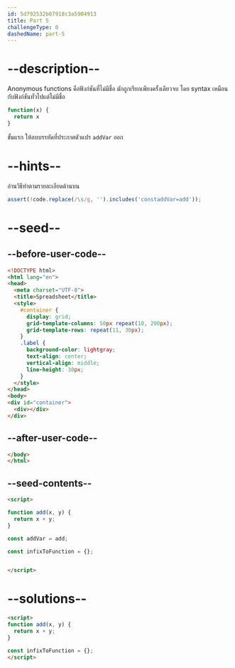 ```yaml
---
id: 5d792532b07918c3a5904913
title: Part 5
challengeType: 0
dashedName: part-5
---
```


# --description--

Anonymous functions คือฟังก์ชันที่ไม่มีชื่อ มักถูกเรียกเพียงครั้งเดียวจบ โดย syntax เหมือนกับฟังก์ชันทั่วไปแต่ไม่มีชื่อ

```js
function(x) {
  return x
}
```

ขั้นแรก ให้ลบบรรทัดที่ประกาศตัวแปร `addVar` ออก

# --hints--

อ่านวิธีทำตามรายละเอียดด้านบน

```js
assert(!code.replace(/\s/g, '').includes('constaddVar=add'));
```

# --seed--

## --before-user-code--

```html
<!DOCTYPE html>
<html lang="en">
<head>
  <meta charset="UTF-8">
  <title>Spreadsheet</title>
  <style>
    #container {
      display: grid;
      grid-template-columns: 50px repeat(10, 200px);
      grid-template-rows: repeat(11, 30px);
    }
    .label {
      background-color: lightgray;
      text-align: center;
      vertical-align: middle;
      line-height: 30px;
    }
  </style>
</head>
<body>
<div id="container">
  <div></div>
</div>
```

## --after-user-code--

```html
</body>
</html>
```

## --seed-contents--

```html
<script>

function add(x, y) {
  return x + y;
}

const addVar = add;

const infixToFunction = {};


</script>
```

# --solutions--

```html
<script>
function add(x, y) {
  return x + y;
}

const infixToFunction = {};
</script>
```
